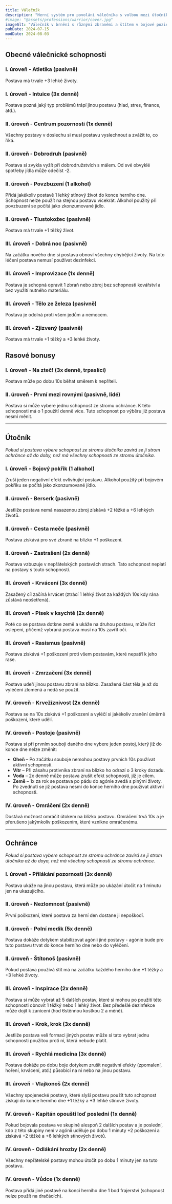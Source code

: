 ```yaml
---
title: Válečník
description: "Herní systém pro povolání válečníka s volbou mezi útočníkem a ochráncem - bojové schopnosti, vůdcovství a taktika"
#image: "@assets/professions/warrior/cover.jpg"
imageAlt: "Válečník v brnění s různými zbraněmi a štítem v bojové pozici"
pubDate: 2024-07-15
modDate: 2024-08-03
---
```

## Obecné válečnické schopnosti

### I. úroveň - Atletika (pasivně)
Postava má trvale +3 lehké životy.

### I. úroveň - Intuice (3x denně)
Postava pozná jaký typ problémů trápí jinou postavu (hlad, stres, finance, atd.).

### II. úroveň - Centrum pozornosti (1x denně)
Všechny postavy v doslechu si musí postavu vyslechnout a zvážit to, co říká.

### II. úroveň - Dobrodruh (pasivně)
Postava si zvykla vyžít při dobrodružstvích s málem. Od své obvyklé spotřeby jídla může odečíst -2.

### II. úroveň - Povzbuzení (1 alkohol)
Přidá jakékoliv postavě 1 lehký stínový život do konce herního dne. Schopnost nelze použít na stejnou postavu vícekrát. Alkohol použitý při povzbuzení se počítá jako zkonzumované jídlo.

### II. úroveň - Tlustokožec (pasivně)
Postava má trvale +1 těžký život.

### III. úroveň - Dobrá noc (pasivně)
Na začátku nového dne si postava obnoví všechny chybějící životy. Na toto léčení postava nemusí používat dezinfekci.

### III. úroveň - Improvizace (1x denně)
Postava je schopná opravit 1 zbraň nebo zbroj bez schopnosti kovářství a bez využití nutného materiálu.

### III. úroveň - Tělo ze železa (pasivně)
Postava je odolná proti všem jedům a nemocem.

### III. úroveň - Zjizvený (pasivně)
Postava má trvale +1 těžký a +3 lehké životy.

## Rasové bonusy

### I. úroveň - Na zteč! (3x denně, trpaslíci)
Postava může po dobu 10s běhat směrem k nepříteli.

### II. úroveň - První mezi rovnými (pasivně, lidé)
Postava si může vybere jednu schopnost ze stromu ochránce. K této schopnosti má o 1 použití denně více. Tuto schopnost po výběru již postava nesmí měnit.

---

## Útočník

*Pokud si postava vybere schopnost ze stromu útočníka zavírá se jí strom ochránce až do doby, než má všechny schopnosti ze stromu útočníka.*

### I. úroveň - Bojový pokřik (1 alkohol)
Zruší jeden negativní efekt ovlivňující postavu. Alkohol použitý při bojovém pokřiku se počítá jako zkonzumované jídlo.

### II. úroveň - Berserk (pasivně)
Jestliže postava nemá nasazenou zbroj získává +2 těžké a +6 lehkých životů.

### II. úroveň - Cesta meče (pasivně)
Postava získává pro své zbraně na blízko +1 poškození.

### II. úroveň - Zastrašení (2x denně)
Postava vzbuzuje v nepřátelských postavách strach. Tato schopnost neplatí na postavy s touto schopností.

### III. úroveň - Krvácení (3x denně)
Zasažený cíl začíná krvácet (ztrácí 1 lehký život za každých 10s kdy rána zůstává neošetřená).

### III. úroveň - Písek v ksychtě (2x denně)
Poté co se postava dotkne země a ukáže na druhou postavu, může říct oslepení, přičemž vybraná postava musí na 10s zavřít oči.

### III. úroveň - Rasismus (pasivně)
Postava získává +1 poškození proti všem postavám, které nepatří k jeho rase.

### III. úroveň - Zmrzačení (3x denně)
Postava udeří jinou postavu zbraní na blízko. Zasažená část těla je až do vyléčení zlomená a nedá se použít.

### IV. úroveň - Krvežíznivost (2x denně)
Postava se na 10s získává +1 poškození a vyléčí si jakékoliv zranění úměrně poškození, které udělí.

### IV. úroveň - Postoje (pasivně)
Postava si při prvním souboji daného dne vybere jeden postoj, který již do konce dne nelze změnit:

- **Oheň** – Po začátku souboje nemohou postavy prvních 10s používat aktivní schopnosti.
- **Vítr** – Při zásahu protivníka zbraní na blízko ho odrazí o 3 kroky dozadu.
- **Voda** – 2x denně může postava zrušit efekt schopnosti, jíž je cílem.
- **Země** – 1x za rok se postava po pádu do agónie zvedá s plnými životy. Po zvednutí se již postava nesmí do konce herního dne používat aktivní schopnosti.

### IV. úroveň - Omráčení (2x denně)
Dostává možnost omráčit útokem na blízko postavu. Omráčení trvá 10s a je přerušeno jakýmkoliv poškozením, které vznikne omráčenému.

---

## Ochránce

*Pokud si postava vybere schopnost ze stromu ochránce zavírá se jí strom útočníka až do doya, než má všechny schopnosti ze stromu ochránce.*

### I. úroveň - Přilákání pozornosti (3x denně)
Postava ukáže na jinou postavu, která může po ukázání útočit na 1 minutu jen na ukazujícího.

### II. úroveň - Nezlomnost (pasivně)
První poškození, které postava za herní den dostane ji nepoškodí.

### II. úroveň - Polní medik (5x denně)
Postava dokáže dotykem stabilizovat agónii jiné postavy - agónie bude pro tuto postavu trvat do konce herního dne nebo do vyléčení.

### II. úroveň - Štítonoš (pasivně)
Pokud postava používá štít má na začátku každého herního dne +1 těžký a +3 lehké životy.

### III. úroveň - Inspirace (2x denně)
Postava si může vybrat až 5 dalších postav, které si mohou po použití této schopnosti obnovit 1 těžký nebo 1 lehký život. Bez předešlé dezinfekce může dojít k zanícení (hod 6stěnnou kostkou 2 a méně).

### III. úroveň - Krok, krok (3x denně)
Jestliže postava velí formaci jiných postav může si tato vybrat jednu schopnosti použitou proti ní, která nebude platit.

### III. úroveň - Rychlá medicína (3x denně)
Postava dokáže po dobu boje dotykem zrušit negativní efekty (zpomalení, hoření, krvácení, atd.) působící na ni nebo na jinou postavu.

### III. úroveň - Vlajkonoš (2x denně)
Všechny spojenecké postavy, které slyší postavu použít tuto schopnost získají do konce herního dne +1 těžký a +3 lehké stínové životy.

### IV. úroveň - Kapitán opouští loď poslední (1x denně)
Pokud bojovala postava ve skupině alespoň 2 dalších postav a je poslední, kdo z této skupiny není v agónii uděluje po dobu 1 minuty +2 poškození a získává +2 těžké a +6 lehkých stínových životů.

### IV. úroveň - Odlákání hrozby (2x denně)
Všechny nepřátelské postavy mohou útočit po dobu 1 minuty jen na tuto postavu.

### IV. úroveň - Vůdce (1x denně)
Postava přidá jiné postavě na konci herního dne 1 bod frajerství (schopnost nelze použít na dračácích).
